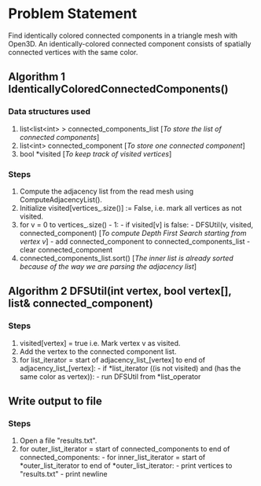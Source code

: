 # Problem Statement
Find identically colored connected components in a triangle mesh with Open3D. An identically-colored connected component consists of spatially connected vertices with the same color.

## Algorithm 1 IdenticallyColoredConnectedComponents()
### Data structures used 
1. list\<list\<int\> \> connected_components_list    [_To store the list of connected components_]
2. list\<int\> connected_component                 [_To store one connected component_]
3. bool *visited                                 [_To keep track of visited vertices_]

### Steps
1. Compute the adjacency list from the read mesh using ComputeAdjacencyList().
2. Initialize visited[vertices_.size()] := False, i.e. mark all vertices as not visited. 
3. for v = 0 to vertices_.size() - 1:
        - if visited[v] is false:
              - DFSUtil(v, visited, connected_component)     [_To compute Depth First Search starting from vertex v_]
              - add connected_component to connected_components_list
        - clear connected_component
4. connected_components_list.sort()                [_The inner list is already sorted because of the way we are parsing the adjacency list_]

## Algorithm 2 DFSUtil(int vertex, bool vertex[], list<int>& connected_component)
### Steps
1. visited[vertex] = true i.e. Mark vertex v as visited.
2. Add the vertex to the connected component list.
3. for list_iterator = start of adjacency_list_[vertex] to end of adjacency_list_[vertex]:
        - if *list_iterator ((is not visited) and (has the same color as vertex)):
              - run DFSUtil from *list_operator

## Write output to file
### Steps
1. Open a file "results.txt".
2. for outer_list_iterator = start of connected_components to end of connected_components:
        - for inner_list_iterator = start of *outer_list_iterator to end of *outer_list_iterator:
                - print vertices to "results.txt"
        - print newline
